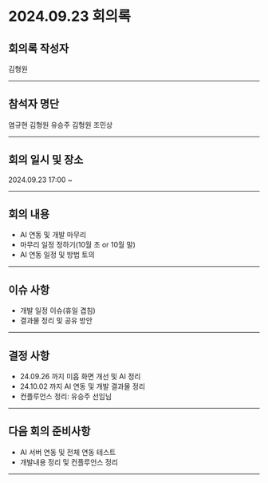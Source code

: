 # 2024.09.23 회의록
## 회의록 작성자
김형원
***
## 참석자 명단
염규현
김형원
유승주
김형원
조민상
***
## 회의 일시 및 장소
2024.09.23 17:00 ~


***
## 회의 내용
- AI 연동 및 개발 마무리
- 마무리 일정 정하기(10월 초 or 10월 말)
- AI 연동 일정 및 방법 토의

***
## 이슈 사항
- 개발 일정 이슈(휴일 겹침)
- 결과물 정리 및 공유 방안


***
## 결정 사항
- 24.09.26 까지 미흡 화면 개선 및 AI 정리
- 24.10.02 까지 AI 연동 및 개발 결과물 정리
- 컨플루언스 정리: 유승주 선임님



***
## 다음 회의 준비사항
- AI 서버 연동 및 전체 연동 테스트
- 개발내용 정리 및 컨플루언스 정리
***

